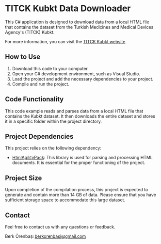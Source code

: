 # TITCK Kubkt Data Downloader

This C# application is designed to download data from a local HTML file that contains the dataset from the Turkish Medicines and Medical Devices Agency's (TITCK) Kubkt.

For more information, you can visit the [TITCK Kubkt website](https://www.titck.gov.tr/kubkt).


## How to Use

1. Download this code to your computer.
2. Open your C# development environment, such as Visual Studio.
3. Load the project and add the necessary dependencies to your project.
4. Compile and run the project.

## Code Functionality

This code example reads and parses data from a local HTML file that contains the Kubkt dataset. It then downloads the entire dataset and stores it in a specific folder within the project directory.

## Project Dependencies

This project relies on the following dependency:

- [HtmlAgilityPack](https://github.com/zzzprojects/html-agility-pack): This library is used for parsing and processing HTML documents. It is essential for the proper functioning of the project.

## Project Size

Upon completion of the compilation process, this project is expected to generate and contain more than 14 GB of data. Please ensure that you have sufficient storage space to accommodate this large dataset.

## Contact

Feel free to contact us with any questions or feedback.

Berk Örenbaşı
<a href="mailto:berkorenbasi@gmail.com">berkorenbasi@gmail.com</a>
